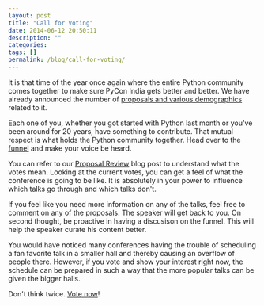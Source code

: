 ```yaml
---
layout: post
title: "Call for Voting"
date: 2014-06-12 20:50:11
description: ""
categories: 
tags: []
permalink: /blog/call-for-voting/
---
```

It is that time of the year once again where the entire Python community comes together to make sure PyCon India gets better and better. We have already announced the number of [proposals and various demographics](http://in.pycon.org/2014/blog/143-proposals-we-got/) related to it.

Each one of you, whether you got started with Python last month or you've been around for 20 years, have something to contribute. That mutual respect is what holds the Python community together. Head over to the [funnel](http://in.pycon.org/funnel/2014/) and make your voice be heard.

You can refer to our [Proposal Review](http://in.pycon.org/2014/blog/the-proposal-review-process/) blog post to understand what the votes mean. Looking at the current votes, you can get a feel of what the conference is going to be like. It is absolutely in your power to influence which talks go through and which talks don't.

If you feel like you need more information on any of the talks, feel free to comment on any of the proposals. The speaker will get back to you. On second thought, be proactive in having a discusison on the funnel. This will help the speaker curate his content better.

You would have noticed many conferences having the trouble of scheduling a fan favorite talk in a smaller hall and thereby causing an overflow of people there. However, if you vote and show your interest right now, the schedule can be prepared in such a way that the more popular talks can be given the bigger halls.

Don't think twice. [Vote now](http://in.pycon.org/funnel/2014/)!
